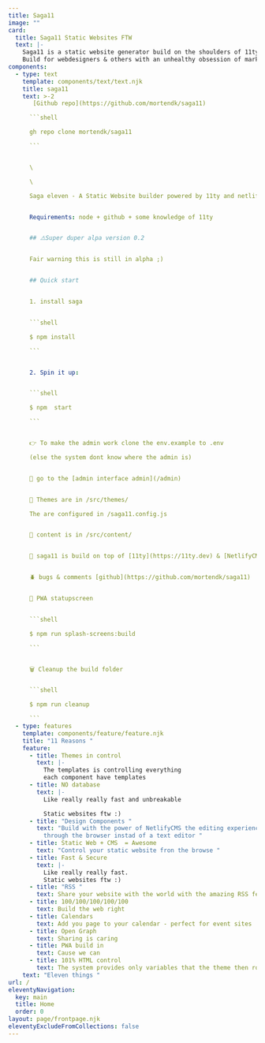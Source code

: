```yaml
---
title: Saga11
image: ""
card:
  title: Saga11 Static Websites FTW
  text: |-
    Saga11 is a static website generator build on the shoulders of 11ty
    Build for webdesigners & others with an unhealthy obsession of markup
components:
  - type: text
    template: components/text/text.njk
    title: saga11
    text: >-2
       ﻿[G﻿ithub repo](https://github.com/mortendk/saga11)

      ```shell

      gh repo clone mortendk/saga11

      ```


      \

      \

      Saga eleven - A Static Website builder powered by 11ty and netlifycms


      Requirements: node + github + some knowledge of 11ty


      ## ⚠️Super duper alpa version 0.2


      Fair warning this is still in alpha ;)


      ## Quick start


      1. install saga


      ```shell

      $ npm install

      ```


      2. Spin it up:


      ```shell

      $ npm  start

      ```


      👉 To make the admin work clone the env.example to .env

      (else the system dont know where the admin is)


      🤖 go to the [admin interface admin](/admin)


      💅 Themes are in /src/themes/

      The are configured in /saga11.config.js


      📜 content is in /src/content/


      🎈 saga11 is build on top of [11ty](https://11ty.dev) & [NetlifyCMS](https://netlifycms.com)


      🪲 bugs & comments [github](https://github.com/mortendk/saga11)


      📲 PWA statupscreen


      ```shell

      $ npm run splash-screens:build

      ```


      🗑 Cleanup the build folder


      ```shell

      $ npm run cleanup

      ```
  - type: features
    template: components/feature/feature.njk
    title: "11 Reasons "
    feature:
      - title: Themes in control
        text: |-
          The templates is controlling everything
          e﻿ach component have templates
      - title: NO database
        text: |-
          L﻿ike really really fast and unbreakable

          Static websites ftw :)
      - title: "Design Components "
        text: "Build with the power of NetlifyCMS the editing experience can be done
          through the browser instad of a text editor "
      - title: Static Web + CMS  = Awesome
        text: "Control your static website fron the browse "
      - title: Fast & Secure
        text: |-
          L﻿ike really really fast.
          Static websites ftw :)
      - title: "RSS "
        text: S﻿hare your website with the world with the amazing RSS feeds
      - title: 100/100/100/100/100
        text: B﻿uild the web right
      - title: Calendars
        text: A﻿dd you page to your calendar - perfect for event sites
      - title: Open Graph
        text: S﻿haring is caring
      - title: PWA build in
        text: Cause we can
      - title: 101% HTML control
        text: The system provides only variables that the theme then rocks
    text: "Eleven things "
url: /
eleventyNavigation:
  key: main
  title: Home
  order: 0
layout: page/frontpage.njk
eleventyExcludeFromCollections: false
---
```

